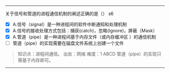 ---
关于信号和管道的进程通信机制的阐述正确的是（） s6
- [x] A.信号（signal）是一种进程间的软件中断通知和处理机制
- [x] A.信号的接收处理方式包括：捕获(catch)，忽略(Ignore)，屏蔽（Mask）
- [x] A.管道（pipe）是一种进程间基于内存文件（或内存缓冲区 ）的通信机制
- [ ] 管道（pipe）的实现需要在磁盘文件系统上创建一个文件

> 知识点：进程间通信。
> 出处：网络
> 难度：1
> ABCD 管道（pipe）的实现只需基于内存即可。

---